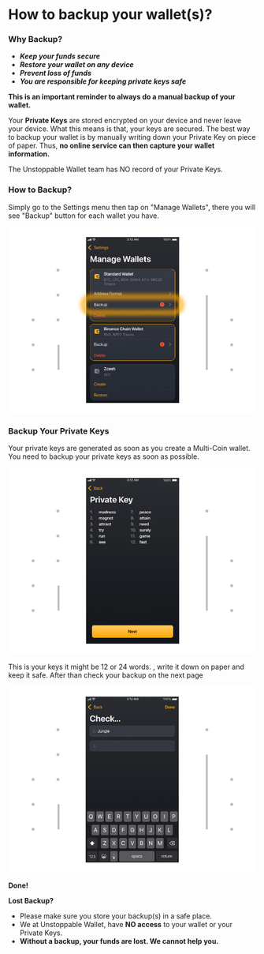 # How to backup your wallet(s)?

### Why Backup?

- ***Keep your funds secure***
- ***Restore** **your wallet on any device***
- ***Prevent loss of funds***
- ***You are responsible for keeping private keys safe***

**This is an important reminder to always do a manual backup of your wallet.**

Your **Private Keys** are stored encrypted on your device and never leave your device. What this means is that, your keys are secured. The best way to backup your wallet is by manually writing down your Private Key on piece of paper. Thus, **no online service can then capture your wallet information.**

The Unstoppable Wallet team has NO record of your Private Keys.

### How to Backup?

Simply go to the Settings menu then tap on "Manage Wallets", there you will see "Backup" button for each wallet you have.

![](../images/backup-manage.png)

### Backup Your Private Keys

Your private keys are generated as soon as you create a Multi-Coin wallet. You need to backup your private keys as soon as possible.

![](../images/backup-pk.png)

This is your keys it might be 12 or 24 words. , write it down on paper and keep it safe. After than check your backup on the next page

![](../images/backup-check.png)

**Done!**

**Lost Backup?**

- Please make sure you store your backup(s) in a safe place.
- We at Unstoppable Wallet, have **NO access** to your wallet or your Private Keys.
- **Without a backup, your funds are lost. We cannot help you.**
